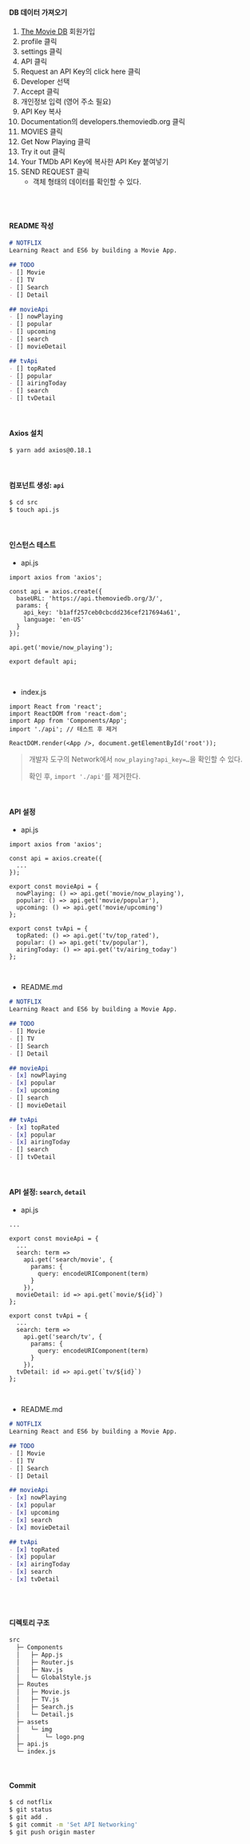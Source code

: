 #### DB 데이터 가져오기

1. [The Movie DB](https://www.themoviedb.org/) 회원가입
2. profile 클릭
3. settings 클릭
4. API 클릭
5. Request an API Key의 click here 클릭
6. Developer 선택
7. Accept 클릭
8. 개인정보 입력 (영어 주소 필요)
9. API Key 복사
10. Documentation의 developers.themoviedb.org 클릭
11. MOVIES 클릭
12. Get Now Playing 클릭
13. Try it out 클릭
14. Your TMDb API Key에 복사한 API Key 붙여넣기
15. SEND REQUEST 클릭
    - 객체 형태의 데이터를 확인할 수 있다.

<br>

<br>

#### README 작성

```markdown
# NOTFLIX
Learning React and ES6 by building a Movie App.

## TODO
- [] Movie
- [] TV
- [] Search
- [] Detail

## movieApi
- [] nowPlaying
- [] popular
- [] upcoming
- [] search
- [] movieDetail

## tvApi
- [] topRated
- [] popular
- [] airingToday
- [] search
- [] tvDetail
```

<br>

#### Axios 설치

```bash
$ yarn add axios@0.18.1
```

<br>

#### 컴포넌트 생성: `api`

```bash
$ cd src
$ touch api.js
```

<br>

#### 인스턴스 테스트

- api.js

```react
import axios from 'axios';

const api = axios.create({
  baseURL: 'https://api.themoviedb.org/3/',
  params: {
    api_key: 'b1aff257ceb0cbcdd236cef217694a61',
    language: 'en-US'
  }
});

api.get('movie/now_playing');

export default api;
```

<br>

- index.js

```react
import React from 'react';
import ReactDOM from 'react-dom';
import App from 'Components/App';
import './api';	// 테스트 후 제거

ReactDOM.render(<App />, document.getElementById('root'));
```

> 개발자 도구의 Network에서 `now_playing?api_key=…`을 확인할 수 있다.
>
> 확인 후, `import './api'`를 제거한다.

<br>

#### API 설정

- api.js

```react
import axios from 'axios';

const api = axios.create({
  ...
});

export const movieApi = {
  nowPlaying: () => api.get('movie/now_playing'),
  popular: () => api.get('movie/popular'),
  upcoming: () => api.get('movie/upcoming')
};

export const tvApi = {
  topRated: () => api.get('tv/top_rated'),
  popular: () => api.get('tv/popular'),
  airingToday: () => api.get('tv/airing_today')
};
```

<br>

- README.md

```markdown
# NOTFLIX
Learning React and ES6 by building a Movie App.

## TODO
- [] Movie
- [] TV
- [] Search
- [] Detail

## movieApi
- [x] nowPlaying
- [x] popular
- [x] upcoming
- [] search
- [] movieDetail

## tvApi
- [x] topRated
- [x] popular
- [x] airingToday
- [] search
- [] tvDetail
```

<br>

#### API 설정: `search`, `detail`

- api.js

```react
...

export const movieApi = {
  ...
  search: term =>
    api.get('search/movie', {
      params: {
        query: encodeURIComponent(term)
      }
    }),
  movieDetail: id => api.get(`movie/${id}`)
};

export const tvApi = {
  ...
  search: term =>
    api.get('search/tv', {
      params: {
        query: encodeURIComponent(term)
      }
    }),
  tvDetail: id => api.get(`tv/${id}`)
};
```

<br>

- README.md

```markdown
# NOTFLIX
Learning React and ES6 by building a Movie App.

## TODO
- [] Movie
- [] TV
- [] Search
- [] Detail

## movieApi
- [x] nowPlaying
- [x] popular
- [x] upcoming
- [x] search
- [x] movieDetail

## tvApi
- [x] topRated
- [x] popular
- [x] airingToday
- [x] search
- [x] tvDetail
```

<br>

<br>

#### 디렉토리 구조

```bash
src
  ├─ Components
  │   ├─ App.js
  │   ├─ Router.js
  │   ├─ Nav.js
  │   └─ GlobalStyle.js
  ├─ Routes
  │   ├─ Movie.js
  │   ├─ TV.js
  │   ├─ Search.js
  │   └─ Detail.js
  ├─ assets
  │   └─ img
  │       └─ logo.png
  ├─ api.js
  └─ index.js
```

<br>

#### Commit

```bash
$ cd notflix
$ git status
$ git add .
$ git commit -m 'Set API Networking'
$ git push origin master
```

<br>

<br>
